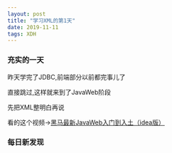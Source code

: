 ```yaml
---  
layout: post  
title: "学习XML的第1天"   
date: 2019-11-11
tags: XDH    
---  
```




### 充实的一天
昨天学完了JDBC,前端部分以前都完事儿了

直接跳过,这样就来到了JavaWeb阶段

先把XML整明白再说

看的这个视频->[黑马最新JavaWeb入门到入土（idea版）](https://www.bilibili.com/video/av50351111?from=search&seid=7241685280562202902)

### 每日新发现
